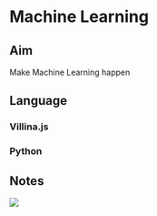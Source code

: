 # Machine Learning

## Aim
Make Machine Learning happen

## Language
### Villina.js
### Python

## Notes
<img src="https://github.com/baorr/Machine-Learning/blob/master/notes/Multi%20Layer%20Perceptron.png" />
